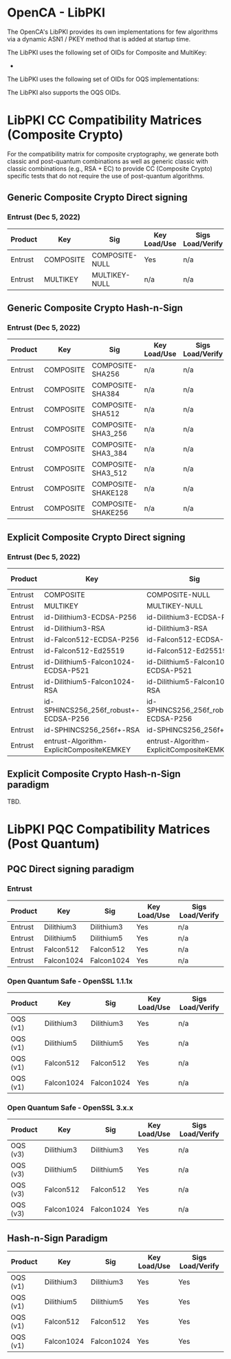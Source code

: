 # OpenCA - LibPKI

The OpenCA's LibPKI provides its own implementations for few algorithms
via a dynamic ASN1 / PKEY method that is added at startup time.

The LibPKI uses the following set of OIDs for Composite and MultiKey:

  * 

The LibPKI uses the following set of OIDs for OQS implementations:

The LibPKI also supports the OQS OIDs.


# LibPKI CC Compatibility Matrices (Composite Crypto)

For the compatibility matrix for composite cryptography, we generate
both classic and post-quantum combinations as well as generic classic
with classic combinations (e.g., RSA + EC) to provide CC (Composite
Crypto) specific tests that do not require the use of post-quantum
algorithms.

## Generic Composite Crypto Direct signing

### Entrust (Dec 5, 2022)

| Product   | Key        | Sig             | Key Load/Use | Sigs Load/Verify |
| --------- | ---------- | --------------- | ------------ | ---------------- |
| Entrust   | COMPOSITE  | COMPOSITE-NULL  | Yes          | n/a              |
| Entrust   | MULTIKEY   | MULTIKEY-NULL   | n/a          | n/a              |

## Generic Composite Crypto Hash-n-Sign

### Entrust (Dec 5, 2022)

| Product   | Key        | Sig                | Key Load/Use | Sigs Load/Verify |
| --------- | ---------- | ------------------ | ------------ | ---------------- |
| Entrust   | COMPOSITE  | COMPOSITE-SHA256   | n/a          | n/a              |
| Entrust   | COMPOSITE  | COMPOSITE-SHA384   | n/a          | n/a              |
| Entrust   | COMPOSITE  | COMPOSITE-SHA512   | n/a          | n/a              |
| Entrust   | COMPOSITE  | COMPOSITE-SHA3_256 | n/a          | n/a              |
| Entrust   | COMPOSITE  | COMPOSITE-SHA3_384 | n/a          | n/a              |
| Entrust   | COMPOSITE  | COMPOSITE-SHA3_512 | n/a          | n/a              |
| Entrust   | COMPOSITE  | COMPOSITE-SHAKE128 | n/a          | n/a              |
| Entrust   | COMPOSITE  | COMPOSITE-SHAKE256 | n/a          | n/a              |

## Explicit Composite Crypto Direct signing

### Entrust (Dec 5, 2022)

| Product   | Key        | Sig             | Key Load/Use | Sigs Load/Verify |
| --------- | ---------- | --------------- | ------------ | ---------------- |
| Entrust   | COMPOSITE  | COMPOSITE-NULL  | Yes          | n/a              |
| Entrust   | MULTIKEY   | MULTIKEY-NULL   | n/a          | n/a              |
| Entrust   | id-Dilithium3-ECDSA-P256 | id-Dilithium3-ECDSA-P256 | n/a | n/a |
| Entrust   | id-Dilithium3-RSA | id-Dilithium3-RSA | n/a | n/a |
| Entrust   | id-Falcon512-ECDSA-P256 | id-Falcon512-ECDSA-P256 | n/a | n/a |
| Entrust   | id-Falcon512-Ed25519 | id-Falcon512-Ed25519 | n/a | n/a |
| Entrust   | id-Dilithium5-Falcon1024-ECDSA-P521 | id-Dilithium5-Falcon1024-ECDSA-P521 | n/a | n/a |
| Entrust   | id-Dilithium5-Falcon1024-RSA | id-Dilithium5-Falcon1024-RSA | n/a | n/a |
| Entrust   | id-SPHINCS256_256f_robust+-ECDSA-P256 | id-SPHINCS256_256f_robust+-ECDSA-P256 | n/a | n/a |
| Entrust   | id-SPHINCS256_256f+-RSA | id-SPHINCS256_256f+-RSA | n/a | n/a |
| Entrust   | entrust-Algorithm-ExplicitCompositeKEMKEY | entrust-Algorithm-ExplicitCompositeKEMKEY | n/a | n/a |

## Explicit Composite Crypto Hash-n-Sign paradigm

TBD.

# LibPKI PQC Compatibility Matrices (Post Quantum)

## PQC Direct signing paradigm

### Entrust

| Product   | Key        | Sig          | Key Load/Use | Sigs Load/Verify |
| --------- | ---------- | ------------ | ------------ | ---------------- |
| Entrust   | Dilithium3 | Dilithium3   | Yes          | n/a              |
| Entrust   | Dilithium5 | Dilithium5   | Yes          | n/a              |
| Entrust   | Falcon512  | Falcon512    | Yes          | n/a              |
| Entrust   | Falcon1024 | Falcon1024   | Yes          | n/a              |

### Open Quantum Safe - OpenSSL 1.1.1x

| Product   | Key        | Sig          | Key Load/Use | Sigs Load/Verify |
| --------- | ---------- | ------------ | ------------ | ---------------- |
| OQS (v1)  | Dilithium3 | Dilithium3   | Yes          | n/a              |
| OQS (v1)  | Dilithium5 | Dilithium5   | Yes          | n/a              |
| OQS (v1)  | Falcon512  | Falcon512    | Yes          | n/a              |
| OQS (v1)  | Falcon1024 | Falcon1024   | Yes          | n/a              |

### Open Quantum Safe - OpenSSL 3.x.x

| Product   | Key        | Sig          | Key Load/Use | Sigs Load/Verify |
| --------- | ---------- | ------------ | ------------ | ---------------- |
| OQS (v3)  | Dilithium3 | Dilithium3   | Yes          | n/a              |
| OQS (v3)  | Dilithium5 | Dilithium5   | Yes          | n/a              |
| OQS (v3)  | Falcon512  | Falcon512    | Yes          | n/a              |
| OQS (v3)  | Falcon1024 | Falcon1024   | Yes          | n/a              |

## Hash-n-Sign Paradigm

| Product   | Key        | Sig          | Key Load/Use | Sigs Load/Verify |
| --------- | ---------- | ------------ | ------------ | ---------------- |
| OQS (v1)  | Dilithium3 | Dilithium3   | Yes          | Yes              |
| OQS (v1)  | Dilithium5 | Dilithium5   | Yes          | Yes              |
| OQS (v1)  | Falcon512  | Falcon512    | Yes          | Yes              |
| OQS (v1)  | Falcon1024 | Falcon1024   | Yes          | Yes              |